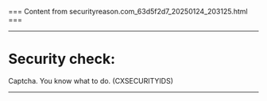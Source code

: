 === Content from securityreason.com_63d5f2d7_20250124_203125.html ===


---

# Security check:

Captcha. You know what to do. (CXSECURITYIDS)

---


